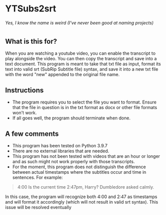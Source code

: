 # YTSubs2srt
###### Yes, I know the name is weird (I've never been good at naming projects)
#
## What is this for?
When you are watching a youtube video, you can enable the transcript to play alongside the video. You can then copy the transcript and save into a text document. This program is meant to take that txt file as input, format its text into valid srt (SubRip Subtitle file) syntax, and save it into a new txt file with the word "new" appended to the original file name.

## Instructions
- The program requires you to select the file you want to format. Ensure that the file in question is in the txt format as docx or other file formats won't work. 
- If all goes well, the program should terminate when done.

## A few comments
- This program has been tested on Python 3.9.7
- There are no external libraries that are needed.
- This program has not been tested with videos that are an hour or longer and as such might not work properly with those transcripts.
- For the moment, this program does not distinguish the difference between actual timestamps where the subtitles occur and time in sentences. For example:

>4:00
>Is the current time 2:47pm, Harry? Dumbledore asked calmly.

In this case, the program will recognize both 4:00 and 2:47 as timestamps and will format it accordingly (which will not result in valid srt syntax). This issue will be resolved eventually
